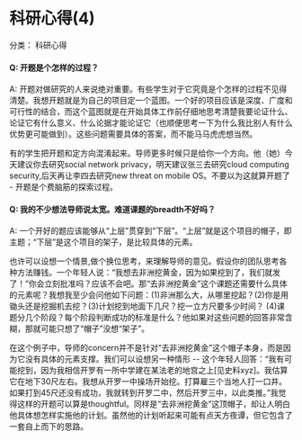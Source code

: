 # 科研心得(4)

分类： 科研心得

#### Q: 开题是个怎样的过程？

A: 开题对做研究的人来说绝对重要。有些学生对于它究竟是个怎样的过程不见得清楚。我想开题就是为自己的项目定一个蓝图。一个好的项目应该是深度、广度和可行性的结合，而这个蓝图就是在开始具体工作前仔细地思考清楚我要论证什么、论证它有什么意义、什么论据才能论证它（也顺便思考一下为什么我比别人有什么优势更可能做到）。这些问题需要具体的答案，而不能马马虎虎想当然。

有的学生把开题和定方向混淆起来。导师更多时候只是给你一个方向。他（她）今天建议你去研究social network privacy，明天建议张三去研究cloud computing security,后天再让李四去研究new threat on mobile OS。不要以为这就算开题了 - 开题是个费脑筋的探索过程。

#### Q: 我的不少想法导师说太宽。难道课题的breadth不好吗？

A: 一个开好的题应该能够从“上层”贯穿到“下层”。“上层”就是这个项目的帽子，即主题；“下层”是这个项目的架子，是比较具体的元素。

也许可以设想一个情景,做个换位思考，来理解导师的意见。假设你的团队思考各种方法赚钱。一个年轻人说：“我想去非洲挖黄金，因为如果挖到了，我们就发了！”你会立刻批准吗？应该不会吧。那“去非洲挖黄金”这个课题还需要什么具体的元素呢？我想我至少会问他如下问题：(1)非洲那么大，从哪里挖起？(2)你是用锄头还是挖掘机去挖？(3)计划挖到地面下几尺？挖一立方尺要多少时间？ (4)课题分几个阶段？每个阶段判断成功的标准是什么？他如果对这些问题的回答非常含糊，那就可能只想了“帽子”没想“架子”。

在这个例子中，导师的concern并不是针对“去非洲挖黄金”这个帽子本身，而是因为它没有具体的元素支撑。我们可以设想另一种情形 -- 这个年轻人回答：“我有可能挖到，因为我相信开罗有一所中学建在某法老的地宫之上[见史料xyz]。我估算它在地下30尺左右。我想从开罗一中操场开始挖。打算雇三个当地人打一口井。如果打到45尺还没有成功，我就转到开罗二中，然后开罗三中，以此类推。”我觉得这样的开题可以算是thoughtful。同样是“去非洲挖黄金”这顶帽子，却让人明白他具体想怎样实施他的计划。虽然他的计划听起来可能有点天方夜谭，但它包含了一套自上而下的思路。
